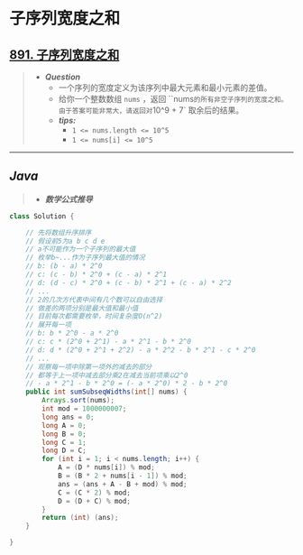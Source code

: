 # 子序列宽度之和

## [891. 子序列宽度之和](https://leetcode.cn/problems/sum-of-subsequence-widths/)

> - ***Question***
>   - 一个序列的宽度定义为该序列中最大元素和最小元素的差值。
>   - 给你一个整数数组 `nums` ，返回 ``nums` 的所有非空子序列的宽度之和。由于答案可能非常大，请返回对 `10^9 + 7` 取余后的结果。
>   - ***tips:***
>     - `1 <= nums.length <= 10^5`
>     - `1 <= nums[i] <= 10^5`

---

## *Java*

> - ***数学公式推导***

```java
class Solution {

    // 先将数组升序排序
    // 假设前5为a b c d e
    // a不可能作为一个子序列的最大值
    // 枚举b~...作为子序列最大值的情况
    // b: (b - a) * 2^0
    // c: (c - b) * 2^0 + (c - a) * 2^1
    // d: (d - c) * 2^0 + (c - b) * 2^1 + (c - a) * 2^2
    // ...
    // 2的几次方代表中间有几个数可以自由选择
    // 做差的两项分别是最大值和最小值
    // 目前每次都需要枚举，时间复杂度O(n^2)
    // 展开每一项
    // b: b * 2^0 - a * 2^0
    // c: c * (2^0 + 2^1) - a * 2^1 - b * 2^0
    // d: d * (2^0 + 2^1 + 2^2) - a * 2^2 - b * 2^1 - c * 2^0
    // ...
    // 观察每一项中除第一项外的减去的部分
    // 都等于上一项中减去部分乘2在减去当前项乘以2^0
    // - a * 2^1 - b * 2^0 = (- a * 2^0) * 2 - b * 2^0
    public int sumSubseqWidths(int[] nums) {
        Arrays.sort(nums);
        int mod = 1000000007;
        long ans = 0;
        long A = 0;
        long B = 0;
        long C = 1;
        long D = C;
        for (int i = 1; i < nums.length; i++) {
            A = (D * nums[i]) % mod;
            B = (B * 2 + nums[i - 1]) % mod;
            ans = (ans + A - B + mod) % mod;
            C = (C * 2) % mod;
            D = (D + C) % mod;
        }
        return (int) (ans);
    }

}
```
